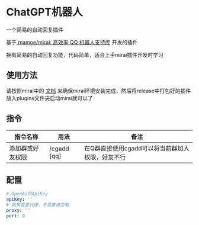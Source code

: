 # ChatGPT机器人
一个简易的自动回复插件

基于[ mamoe/mirai: 高效率 QQ 机器人支持库](https://github.com/mamoe/mirai) 开发的插件

拥有简易的自动回复功能，代码简单，适合上手mirai插件开发时学习

## 使用方法
请按照mirai中的 [文档](https://docs.mirai.mamoe.net/console/ConfiguringProjects.html) 来确保mirai环境安装完成，然后将release中打包好的插件放入plugins文件夹启动mirai就可以了

## 指令

| 指令名称         | 用法        | 备注                                             |
| ---------------- | ----------- | ------------------------------------------------ |
| 添加群或好友权限 | /cgadd [qq] | 在Q群直接使用cgadd可以将当前群加入权限，好友不行 |

## 配置

```yaml
# OpenAi的ApiKey
apiKey: ''
# 如果需要代理，不需要请忽略
proxy: ''
port: 0
```

